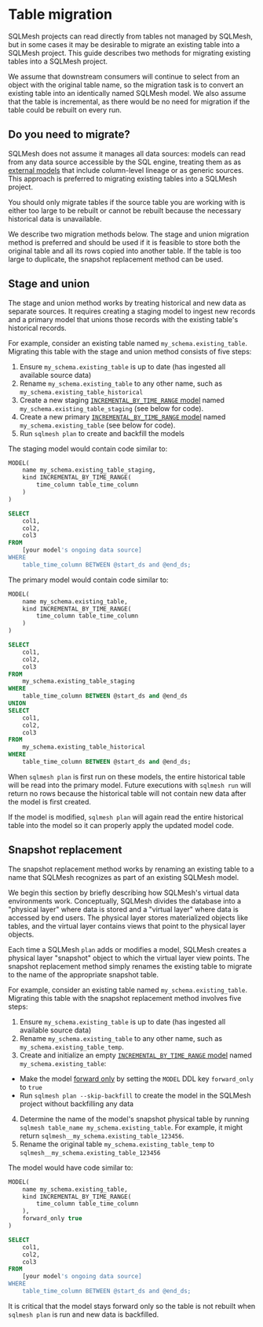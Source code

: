 # Table migration

SQLMesh projects can read directly from tables not managed by SQLMesh, but in some cases it may be desirable to migrate an existing table into a SQLMesh project. This guide describes two methods for migrating existing tables into a SQLMesh project.

We assume that downstream consumers will continue to select from an object with the original table name, so the migration task is to convert an existing table into an identically named SQLMesh model. We also assume that the table is incremental, as there would be no need for migration if the table could be rebuilt on every run.

## Do you need to migrate?

SQLMesh does not assume it manages all data sources: models can read from any data source accessible by the SQL engine, treating them as as [external models](../concepts/models/model_kinds.md#external) that include column-level lineage or as generic sources. This approach is preferred to migrating existing tables into a SQLMesh project.

You should only migrate tables if the source table you are working with is either too large to be rebuilt or cannot be rebuilt because the necessary historical data is unavailable.

We describe two migration methods below. The stage and union migration method is preferred and should be used if it is feasible to store both the original table and all its rows copied into another table. If the table is too large to duplicate, the snapshot replacement method can be used.

## Stage and union

The stage and union method works by treating historical and new data as separate sources. It requires creating a staging model to ingest new records and a primary model that unions those records with the existing table's historical records.

For example, consider an existing table named `my_schema.existing_table`. Migrating this table with the stage and union method consists of five steps:

1. Ensure `my_schema.existing_table` is up to date (has ingested all available source data)
2. Rename `my_schema.existing_table` to any other name, such as `my_schema.existing_table_historical`
3. Create a new staging [`INCREMENTAL_BY_TIME_RANGE` model](../concepts/models/model_kinds.md#incremental_by_time_range) named `my_schema.existing_table_staging` (see below for code).
4. Create a new primary [`INCREMENTAL_BY_TIME_RANGE` model](../concepts/models/model_kinds.md#incremental_by_time_range) named `my_schema.existing_table` (see below for code).
5. Run `sqlmesh plan` to create and backfill the models

The staging model would contain code similar to:

``` sql linenums="1"
MODEL(
    name my_schema.existing_table_staging,
    kind INCREMENTAL_BY_TIME_RANGE(
        time_column table_time_column
    )
)

SELECT
    col1,
    col2,
    col3
FROM
    [your model's ongoing data source]
WHERE
    table_time_column BETWEEN @start_ds and @end_ds;
```

The primary model would contain code similar to:

``` sql linenums="1"
MODEL(
    name my_schema.existing_table,
    kind INCREMENTAL_BY_TIME_RANGE(
        time_column table_time_column
    )
)

SELECT
    col1,
    col2,
    col3
FROM
    my_schema.existing_table_staging
WHERE
    table_time_column BETWEEN @start_ds and @end_ds
UNION
SELECT
    col1,
    col2,
    col3
FROM
    my_schema.existing_table_historical
WHERE
    table_time_column BETWEEN @start_ds and @end_ds;
```

When `sqlmesh plan` is first run on these models, the entire historical table will be read into the primary model. Future executions with `sqlmesh run` will return no rows because the historical table will not contain new data after the model is first created.

If the model is modified, `sqlmesh plan` will again read the entire historical table into the model so it can properly apply the updated model code.


## Snapshot replacement

The snapshot replacement method works by renaming an existing table to a name that SQLMesh recognizes as part of an existing SQLMesh model.

We begin this section by briefly describing how SQLMesh's virtual data environments work. Conceptually, SQLMesh divides the database into a "physical layer" where data is stored and a "virtual layer" where data is accessed by end users. The physical layer stores materialized objects like tables, and the virtual layer contains views that point to the physical layer objects.

Each time a SQLMesh `plan` adds or modifies a model, SQLMesh creates a physical layer "snapshot" object to which the virtual layer view points. The snapshot replacement method simply renames the existing table to migrate to the name of the appropriate snapshot table.

For example, consider an existing table named `my_schema.existing_table`. Migrating this table with the snapshot replacement method involves five steps:

1. Ensure `my_schema.existing_table` is up to date (has ingested all available source data)
2. Rename `my_schema.existing_table` to any other name, such as `my_schema.existing_table_temp`.
3. Create and initialize an empty [`INCREMENTAL_BY_TIME_RANGE` model](../concepts/models/model_kinds.md#incremental_by_time_range) named `my_schema.existing_table`:
- Make the model [forward only](./incremental_time.md#forward-only-models) by setting the `MODEL` DDL key `forward_only` to `true`
- Run `sqlmesh plan --skip-backfill` to create the model in the SQLMesh project without backfilling any data
4. Determine the name of the model's snapshot physical table by running `sqlmesh table_name my_schema.existing_table`. For example, it might return `sqlmesh__my_schema.existing_table_123456`.
5. Rename the original table `my_schema.existing_table_temp` to `sqlmesh__my_schema.existing_table_123456`

The model would have code similar to:

``` sql linenums="1" hl_lines="6"
MODEL(
    name my_schema.existing_table,
    kind INCREMENTAL_BY_TIME_RANGE(
        time_column table_time_column
    ),
    forward_only true
)

SELECT
    col1,
    col2,
    col3
FROM
    [your model's ongoing data source]
WHERE
    table_time_column BETWEEN @start_ds and @end_ds;
```

It is critical that the model stays forward only so the table is not rebuilt when `sqlmesh plan` is run and new data is backfilled.
